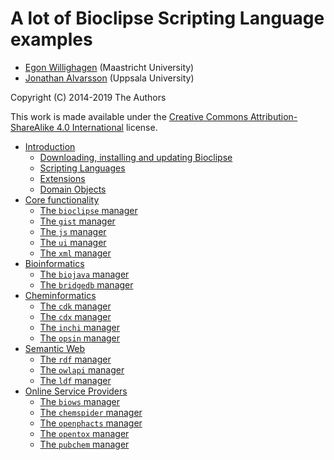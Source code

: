 # A lot of Bioclipse Scripting Language examples

* [Egon Willighagen](https://orcid.org/0000-0001-7542-0286) (Maastricht University)
* [Jonathan Alvarsson](https://orcid.org/0000-0002-8682-7206) (Uppsala University)

Copyright (C) 2014-2019 The Authors

This work is made available under the
[Creative Commons Attribution-ShareAlike 4.0 International](https://creativecommons.org/licenses/by-sa/4.0/)
license.

* [Introduction](intro.md)
  * [Downloading, installing and updating Bioclipse](intro.md#downloading-installing-and-updating-bioclipse)
  * [Scripting Languages](intro.md#scripting-languages)
  * [Extensions](intro.md#extensions)
  * [Domain Objects](intro.md#domain-objects)
* [Core functionality](core.md)
  * [The `bioclipse` manager](core.md#the-bioclipse-manager)
  * [The `gist` manager](core.md#the-gist-manager)
  * [The `js` manager](core.md#the-js-manager)
  * [The `ui` manager](core.md#the-ui-manager)
  * [The `xml` manager](core.md#the-xml-manager)
* [Bioinformatics](bio.md)
  * [The `biojava` manager](bio.md#the-biojava-manager)
  * [The `bridgedb` manager](bio.md#the-bridgedb-manager)
* [Cheminformatics](chem.md)
  * [The `cdk` manager](chem.md#the-cdk-manager)
  * [The `cdx` manager](chem.md#the-cdx-manager)
  * [The `inchi` manager](chem.md#the-inchi-manager)
  * [The `opsin` manager](chem.md#the-opsin-manager)
* [Semantic Web](semweb.md)
  * [The `rdf` manager](semweb.md#the-rdf-manager)
  * [The `owlapi` manager](semweb.md#the-owlapi-manager)
  * [The `ldf` manager](semweb.md#the-ldf-manager)
* [Online Service Providers](services.md)
  * [The `biows` manager](services.md#the-biows-manager)
  * [The `chemspider` manager](services.md#the-chemspider-manager)
  * [The `openphacts` manager](services.md#the-openphacts-manager)
  * [The `opentox` manager](services.md#the-opentox-manager)
  * [The `pubchem` manager](services.md#the-pubchem-manager)

